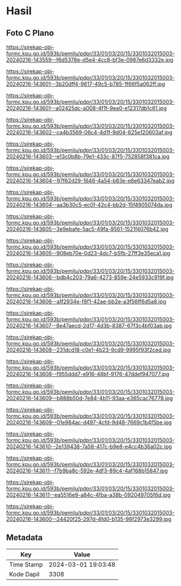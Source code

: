 # Hasil

## Foto C Plano

https://sirekap-obj-formc.kpu.go.id/593b/pemilu/pdpr/33/01/03/20/15/3301032015003-20240216-143559--f6d5378e-d5e4-4cc8-bf3e-0987e6d3332e.jpg

https://sirekap-obj-formc.kpu.go.id/593b/pemilu/pdpr/33/01/03/20/15/3301032015003-20240216-143601--3b20dff4-9617-49c5-b785-1f66f5a062ff.jpg

https://sirekap-obj-formc.kpu.go.id/593b/pemilu/pdpr/33/01/03/20/15/3301032015003-20240216-143601--a02425dc-a008-4f1f-9ea0-e12317db1c61.jpg

https://sirekap-obj-formc.kpu.go.id/593b/pemilu/pdpr/33/01/03/20/15/3301032015003-20240216-143602--ca4b3569-06c4-4d1f-9d04-625e120603af.jpg

https://sirekap-obj-formc.kpu.go.id/593b/pemilu/pdpr/33/01/03/20/15/3301032015003-20240216-143603--e13c0b8b-79e1-433c-87f5-752858f381ca.jpg

https://sirekap-obj-formc.kpu.go.id/593b/pemilu/pdpr/33/01/03/20/15/3301032015003-20240216-143604--97f62d29-1646-4a54-b83e-e8e63347eab2.jpg

https://sirekap-obj-formc.kpu.go.id/593b/pemilu/pdpr/33/01/03/20/15/3301032015003-20240216-143604--aa3b30c5-ec0f-42c4-bb2d-15f4905074da.jpg

https://sirekap-obj-formc.kpu.go.id/593b/pemilu/pdpr/33/01/03/20/15/3301032015003-20240216-143605--3e9ebafe-5ac5-49fa-9561-1521f4076b42.jpg

https://sirekap-obj-formc.kpu.go.id/593b/pemilu/pdpr/33/01/03/20/15/3301032015003-20240216-143605--908eb70e-0d23-4dc7-b5fb-27ff3e35eca1.jpg

https://sirekap-obj-formc.kpu.go.id/593b/pemilu/pdpr/33/01/03/20/15/3301032015003-20240216-143606--bdb4c203-79a6-4273-859e-24e5933c919f.jpg

https://sirekap-obj-formc.kpu.go.id/593b/pemilu/pdpr/33/01/03/20/15/3301032015003-20240216-143606--a1f2934e-f8f1-42ae-bb2e-a3f56ff6d5a8.jpg

https://sirekap-obj-formc.kpu.go.id/593b/pemilu/pdpr/33/01/03/20/15/3301032015003-20240216-143607--8e47aecd-2d17-4d3b-8387-67f3c4bf03ab.jpg

https://sirekap-obj-formc.kpu.go.id/593b/pemilu/pdpr/33/01/03/20/15/3301032015003-20240216-143608--231dcd18-c0e1-4b23-9cd9-9995f93f2ced.jpg

https://sirekap-obj-formc.kpu.go.id/593b/pemilu/pdpr/33/01/03/20/15/3301032015003-20240216-143608--f955ddd7-e916-48bf-9176-47ddef947077.jpg

https://sirekap-obj-formc.kpu.go.id/593b/pemilu/pdpr/33/01/03/20/15/3301032015003-20240216-143609--b888b50d-7e84-4b11-93aa-e365cac76778.jpg

https://sirekap-obj-formc.kpu.go.id/593b/pemilu/pdpr/33/01/03/20/15/3301032015003-20240216-143609--01e984ac-d497-4cfd-9d48-7669c1b4f5be.jpg

https://sirekap-obj-formc.kpu.go.id/593b/pemilu/pdpr/33/01/03/20/15/3301032015003-20240216-143610--2e139438-7a58-417c-b9e8-e4cc4b36a02c.jpg

https://sirekap-obj-formc.kpu.go.id/593b/pemilu/pdpr/33/01/03/20/15/3301032015003-20240216-143611--f7b9ba8c-592e-4df3-89c4-4af168b15847.jpg

https://sirekap-obj-formc.kpu.go.id/593b/pemilu/pdpr/33/01/03/20/15/3301032015003-20240216-143611--ea5516e9-a84c-4fba-a38b-092049705f6d.jpg

https://sirekap-obj-formc.kpu.go.id/593b/pemilu/pdpr/33/01/03/20/15/3301032015003-20240216-143600--24420f25-297d-4fd0-b135-98f2973e3299.jpg


## Metadata

| Key        | Value               |
| ---------- | ------------------- |
| Time Stamp | 2024-03-01 19:03:48 |
| Kode Dapil | 3308                |



